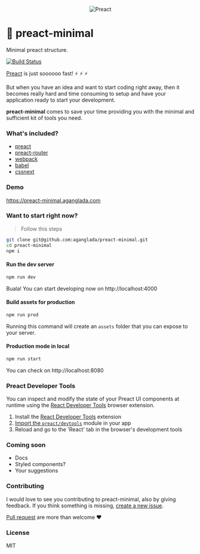 <p align="center">
    <img alt="Preact" title="Preact" src="https://s3.postimg.org/i78nzh56b/preact_minimal.jpg"/>
</p>


# :rocket: preact-minimal
Minimal preact structure. 

[![Build Status](https://travis-ci.org/aganglada/preact-minimal.svg?branch=master)](https://travis-ci.org/aganglada/preact-minimal)

[Preact](https://github.com/developit/preact) is just soooooo fast! :zap: :zap: :zap: 

But when you have an idea and want to start coding right away, then it becomes really hard and time 
consuming to setup and have your application ready to start your development.

**preact-minimal** comes to save your time providing you with the minimal and sufficient kit of
tools you need.

### What's included?

* [preact](https://github.com/developit/preact)
* [preact-router](https://github.com/developit/preact-router)
* [webpack](https://webpack.js.org)
* [babel](https://babeljs.io/)
* [cssnext](http://cssnext.io/)

### Demo 

https://preact-minimal.aganglada.com

### Want to start right now?

> Follow this steps 

```bash
git clone git@github.com:aganglada/preact-minimal.git
cd preact-minimal
npm i
```

#### Run the dev server

```bash
npm run dev
```

Buala! You can start developing now on http://localhost:4000

#### Build assets for production

```bash
npm run prod
```

Running this command will create an `assets` folder that you can expose to your server.
 
#### Production mode in local

```bash
npm run start
```

You can check on http://localhost:8080

### Preact Developer Tools

You can inspect and modify the state of your Preact UI components at runtime using the [React Developer Tools](https://github.com/facebook/react-devtools) browser extension.

1. Install the [React Developer Tools](https://github.com/facebook/react-devtools) extension
2. [Import the `preact/devtools`](src/index.js#L21) module in your app
3. Reload and go to the 'React' tab in the browser's development tools

### Coming soon

* Docs
* Styled components?
* Your suggestions


### Contributing

I would love to see you contributing to preact-minimal, also by giving feedback.
If you think something is missing, [create a new issue](https://github.com/aganglada/preact-minimal/issues).

[Pull request](https://github.com/aganglada/preact-minimal/pulls) are more than welcome ❤️️


### License

MIT
